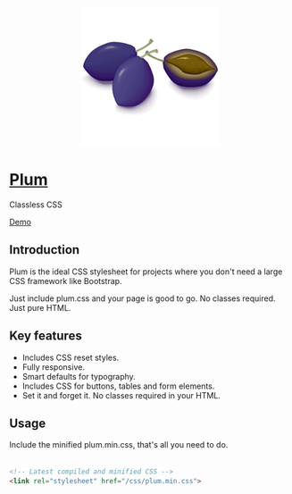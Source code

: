 
<p align="center">
  <img src="./logo.png" width="250" alt="a bunch of plums"/>
</p>

# [Plum](http://hot-meal.github.io/plum/)

Classless CSS

[Demo](https://hot-meal.github.io/plum/)

## Introduction

Plum is the ideal CSS stylesheet for projects where you don't need a large CSS framework like Bootstrap. 

Just include plum.css and your page is good to go. No classes required. Just pure HTML.

## Key features

- Includes CSS reset styles.
- Fully responsive.
- Smart defaults for typography.
- Includes CSS for buttons, tables and form elements.
- Set it and forget it. No classes required in your HTML.


## Usage

Include the minified plum.min.css, that's all you need to do.


``` html

<!-- Latest compiled and minified CSS -->
<link rel="stylesheet" href="/css/plum.min.css">

```


